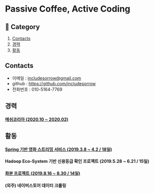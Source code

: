 # Passive Coffee, Active Coding


## :book: Category
1. [Contacts](#Contacts)
2. [경력](#경력)
3. [활동](#경력)
<!--4. [교육](#참여한-행사)
5. [발표 PPT](#발표-PPT)-->

<!--## 소개-->

<!--2017년에 IT를 처음으로 접하였고, IT에 흥미를 느껴 계속해서 공부하고 있는 개발자 신동준입니다.-->

<!--산업공학과 출신이지만 외부 수업으로 IT를 배우고, 거기서 IT에 대해 큰 매력을 느껴 도전하고 있습니다.-->


## Contacts
- 이메일 : includesorrow@gmail.com
- github : https://github.com/includesorrow
- 전화번호 : 010-5164-7769


## 경력

#### [메쉬코리아 (2020.10 ~ 2020.02)](https://meshkorea.net/kr/index.html)





## 활동

<!--#### [Java 기반 피부과 예약 프로그램 (1.18 ~ 1.23 / 4일)](https://github.com/includesorrow/Java_SemiProject_Hospital)-->

#### [Spring 기반 영화 스트리밍 서비스 (2019.3.8 ~ 4.2 / 18일)](https://github.com/includesorrow/WAFLIX)

#### Hadoop Eco-System 기반 신용등급 확인 프로젝트 (2019.5.28 ~ 6.21 / 15일)

#### [화분 프로젝트 (2019.8.16 ~ 8.30 / 14일)](https://github.com/includesorrow/Hwabun)

#### (외주) 네이버스토어 데이터 크롤링



<!--## 교육-->

<!--1. DataBreak 2018: Hello Kaggler! (2018.10.7)
- 주최기관 : KaggleBreak
- 내용 : [데이터 과학을 쉽게 입문할 수 있는 캐글을 알리고, 데이터 과학에 관심있는 다양한 사람들과 만나 서로의 지식 경험을 공유하는 자리](https://databreak.org/databreak2018/)-->

<!--2. Data playground (2019.06.28)
- 주최기관 : KaggleBreak
- 내용 
  1) [Data Lake 구축을 위한 AWS 환경에서 데이터 파이프라인 구성기 (권낙주님(SK C&C))](https://github.com/KaggleBreak/databreak/raw/master/2019/meetup/3st/DataLake%EA%B5%AC%EC%B6%95%EC%9D%84%EC%9C%84%ED%95%9CAWS%ED%99%98%EA%B2%BD%EC%97%90%EC%84%9C%EB%8D%B0%EC%9D%B4%ED%84%B0%ED%8C%8C%EC%9D%B4%ED%94%84%EB%9D%BC%EC%9D%B8%EA%B5%AC%EC%84%B1%EA%B8%B0_%EA%B6%8C%EB%82%99%EC%A3%BC.pdf)
  2) [하둡과 Kudu를 활용한 Data Lake 활용 사례 (지용기님(굿모닝아이텍))](https://github.com/KaggleBreak/databreak/raw/master/2019/meetup/3st/DataPlayground%407_%ED%95%98%EB%91%A1%EA%B3%BCKudu%EB%A5%BC%ED%99%9C%EC%9A%A9%ED%95%9CDataLake%ED%99%9C%EC%9A%A9%EC%82%AC%EB%A1%80.pdf)-->
  
<!--3. Kafka Conference seoul 2019 (2019.10.18)
- 주최기관 : Kafka KRU
- 내용
  1) How to utilize KAFKA more efficiently (고승범)
  2) KSQL vs Kafk Streams (Mark Teehan)
  3) Producer와 Consumer (강한구)
  4) Kafka Streams: Interactive Queries (이동진)
  5) Kafka 모니터링을 위한 Metrics 이해 (박상원)
  6) 카카오 Datalake 소개 (윤도영)
  7) From zero to Hero with Kafka Connect (Mark Teehan)
- [행사링크](https://www.onoffmix.com/event/196156)-->

<!--1. 빅데이터 활용을 위한 DB관리
2. 머신러닝 지식기반의 데이터 사이언티스트 과정
- 기관 : KOSTA
- 교육내용  
  - Java, Spring, SQL, Python, Hadoop Eco-system
- 프로젝트
  - Spring 기반 영화 스트리밍 사이트
  - Hadoop Eco-system 기반 신용등급 확인 프로젝트

<!--3. 아파치 카프카 입문과 활용
- 주최기관 : Tacademy
- 내용
  1) Kafka 기본개념 및 생태계
  2) Kafka 설치, 실행, CLI
  3) Kafka Producer application
  4) Kafka Consumer application
  5) Kafka 활용 실습
- [강의링크](https://tacademy.skplanet.com/live/player/onlineLectureDetail.action?seq=183)
## 발표 PPT
### Hadoop Eco-system PPT
- 데이터 엔지니어 기술에 관심이 생겨 개인적으로 공부했던 내용을 바탕으로 공유차 작성하였습니다.
- PPT 내용 
1. 하둡에 대한 이해
2. HDFS, MapReduce 아키텍쳐
3. 하둡 1.X과 2.X의 차이
4. Flume, Hive, Spark 소개 및 아키텍처
5. Hadoop과 Spark의 차이
해당 PPT : [링크](https://github.com/includesorrow/Credit_Rating_Analysis_Project/files/3728951/%2B.Flume%2BHive%2BSpark._.pptx) -->



<!--## 마치며
### 코드 기획에 큰 시간을 들이는 개발자입니다.
코드를 한번 만들고 지속해서 수정에 수정을 거듭하지 않고 일단 한번 깔끔하게 잘 만들어놓을려고 노력합니다.
코드 리뷰를 좋아하며, 잘못된 부분이 있으면 고치고자 노력합니다.
### 작은 성취에도 행복해합니다.
코드가 안되어서 뭐가 문제인지 한참 고민하다가 오타인 사실을 알아내도 행복해합니다.
단 한줄이라도 정말 좋은 생각이였다고 생각되는 코드이면 뿌듯함이 오래갑니다. 
또한 다른 사람들의 코드를 보면서 자신의 코드가 어느 부분이 단점인지 생각해봅니다.-->




